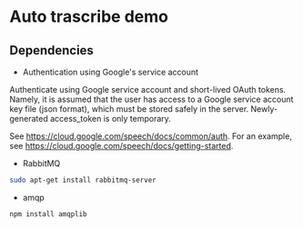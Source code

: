 # Auto trascribe demo

## Dependencies
* Authentication using Google's service account
 
Authenticate using Google service account and short-lived OAuth tokens. Namely,
it is assumed that the user has access to a Google service account key file 
(json format), which must be stored safely in the server. 
Newly-generated access_token is only temporary.

See https://cloud.google.com/speech/docs/common/auth.
For an example, see https://cloud.google.com/speech/docs/getting-started.

* RabbitMQ
```bash
sudo apt-get install rabbitmq-server
```
* amqp
```bash
npm install amqplib
```
